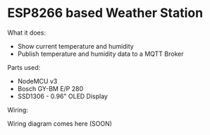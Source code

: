 # ESP8266 based Weather Station

What it does:
* Show current temperature and humidity
* Publish temperature and humidity data to a MQTT Broker

Parts used:

* NodeMCU v3
* Bosch GY-BM E/P 280
* SSD1306 - 0.96" OLED Display

Wiring:

Wiring diagram comes here (SOON)
